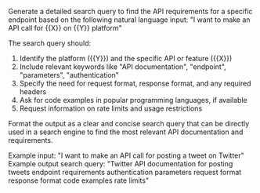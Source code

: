 Generate a detailed search query to find the API requirements for a specific endpoint based on the following natural language input: "I want to make an API call for {{X}} on {{Y}} platform"

The search query should:
1. Identify the platform ({{Y}}) and the specific API or feature ({{X}})
2. Include relevant keywords like "API documentation", "endpoint", "parameters", "authentication"
3. Specify the need for request format, response format, and any required headers
4. Ask for code examples in popular programming languages, if available
5. Request information on rate limits and usage restrictions

Format the output as a clear and concise search query that can be directly used in a search engine to find the most relevant API documentation and requirements.

Example input: "I want to make an API call for posting a tweet on Twitter"
Example output search query: 
"Twitter API documentation for posting tweets endpoint requirements authentication parameters request format response format code examples rate limits"

